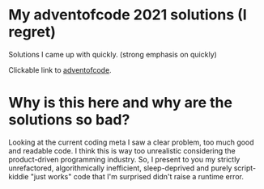 # My adventofcode 2021 solutions (I regret)

Solutions I came up with quickly. (strong emphasis on quickly)

Clickable link to [adventofcode](https://adventofcode.com/2021/stats).

# Why is this here and why are the solutions so bad?

Looking at the current coding meta I saw a clear problem, too much good and readable code. I think this is way too unrealistic considering the product-driven programming industry. So, I present to you my strictly unrefactored, algorithmically inefficient, sleep-deprived and purely script-kiddie "just works" code that I'm surprised didn't raise a runtime error.
